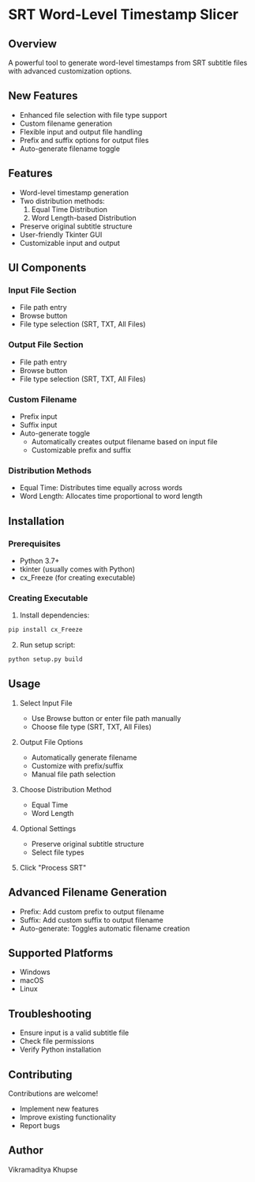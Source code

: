 # SRT Word-Level Timestamp Slicer

## Overview
A powerful tool to generate word-level timestamps from SRT subtitle files with advanced customization options.

## New Features
- Enhanced file selection with file type support
- Custom filename generation
- Flexible input and output file handling
- Prefix and suffix options for output files
- Auto-generate filename toggle

## Features
- Word-level timestamp generation
- Two distribution methods:
  1. Equal Time Distribution
  2. Word Length-based Distribution
- Preserve original subtitle structure
- User-friendly Tkinter GUI
- Customizable input and output

## UI Components

### Input File Section
- File path entry
- Browse button
- File type selection (SRT, TXT, All Files)

### Output File Section
- File path entry
- Browse button
- File type selection (SRT, TXT, All Files)

### Custom Filename
- Prefix input
- Suffix input
- Auto-generate toggle
  - Automatically creates output filename based on input file
  - Customizable prefix and suffix

### Distribution Methods
- Equal Time: Distributes time equally across words
- Word Length: Allocates time proportional to word length

## Installation

### Prerequisites
- Python 3.7+
- tkinter (usually comes with Python)
- cx_Freeze (for creating executable)

### Creating Executable
1. Install dependencies:
```bash
pip install cx_Freeze
```

2. Run setup script:
```bash
python setup.py build
```

## Usage
1. Select Input File
   - Use Browse button or enter file path manually
   - Choose file type (SRT, TXT, All Files)

2. Output File Options
   - Automatically generate filename
   - Customize with prefix/suffix
   - Manual file path selection

3. Choose Distribution Method
   - Equal Time
   - Word Length

4. Optional Settings
   - Preserve original subtitle structure
   - Select file types

5. Click "Process SRT"

## Advanced Filename Generation
- Prefix: Add custom prefix to output filename
- Suffix: Add custom suffix to output filename
- Auto-generate: Toggles automatic filename creation

## Supported Platforms
- Windows
- macOS
- Linux

## Troubleshooting
- Ensure input is a valid subtitle file
- Check file permissions
- Verify Python installation

## Contributing
Contributions are welcome! 
- Implement new features
- Improve existing functionality
- Report bugs


## Author
Vikramaditya Khupse